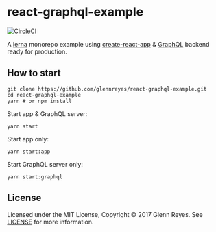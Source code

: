 # react-graphql-example

[![CircleCI](https://circleci.com/gh/glennreyes/msaldeart.svg?style=shield&circle-token=d214049b91c71d56dddd6eef3ed7103c01f71e75)](https://circleci.com/gh/glennreyes/msaldeart)

A [lerna](https://github.com/lerna/lerna) monorepo example using [create-react-app](https://github.com/facebookincubator/create-react-app) & [GraphQL](https://github.com/facebook/graphql) backend ready for production.

## How to start

```
git clone https://github.com/glennreyes/react-graphql-example.git
cd react-graphql-example
yarn # or npm install
```

Start app & GraphQL server:
```
yarn start
```

Start app only:
```
yarn start:app
```

Start GraphQL server only:
```
yarn start:graphql
```

## License

Licensed under the MIT License, Copyright © 2017 Glenn Reyes. See [LICENSE](./LICENSE) for more information.
